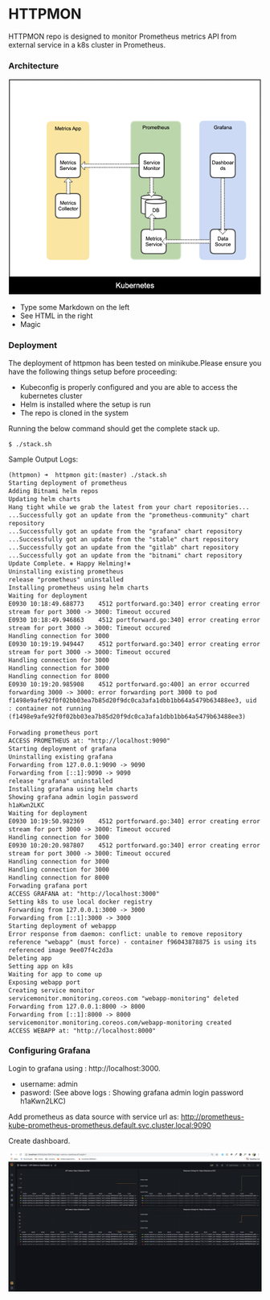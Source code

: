 # HTTPMON


HTTPMON repo is designed to monitor Prometheus metrics API from external service in a k8s cluster in Prometheus.

### Architecture


![Diagram](https://github.com/mhharsh/httpmon/blob/master/httpmon_architecture.png)

  - Type some Markdown on the left
  - See HTML in the right
  - Magic

### Deployment
The deployment of httpmon has been tested on minikube.Please ensure you have the following things setup before proceeding:
- Kubeconfig is properly configured and you are able to access the kubernetes cluster
- Helm  is installed where the setup is run
- The repo is cloned in the system

Running the below command should get the complete stack up.

```
$ ./stack.sh
```

Sample Output Logs:

```
(httpmon) ➜  httpmon git:(master) ./stack.sh
Starting deployment of prometheus
Adding Bitnami helm repos
Updating helm charts
Hang tight while we grab the latest from your chart repositories...
...Successfully got an update from the "prometheus-community" chart repository
...Successfully got an update from the "grafana" chart repository
...Successfully got an update from the "stable" chart repository
...Successfully got an update from the "gitlab" chart repository
...Successfully got an update from the "bitnami" chart repository
Update Complete. ⎈ Happy Helming!⎈
Uninstalling existing prometheus
release "prometheus" uninstalled
Installing prometheus using helm charts
Waiting for deployment
E0930 10:18:49.688773    4512 portforward.go:340] error creating error stream for port 3000 -> 3000: Timeout occured
E0930 10:18:49.946863    4512 portforward.go:340] error creating error stream for port 3000 -> 3000: Timeout occured
Handling connection for 3000
E0930 10:19:19.949447    4512 portforward.go:340] error creating error stream for port 3000 -> 3000: Timeout occured
Handling connection for 3000
Handling connection for 3000
Handling connection for 8000
E0930 10:19:20.985908    4512 portforward.go:400] an error occurred forwarding 3000 -> 3000: error forwarding port 3000 to pod f1498e9afe92f0f02bb03ea7b85d20f9dc0ca3afa1dbb1bb64a5479b63488ee3, uid : container not running (f1498e9afe92f0f02bb03ea7b85d20f9dc0ca3afa1dbb1bb64a5479b63488ee3)

Forwading prometheus port
ACCESS PROMETHEUS at: "http://localhost:9090"
Starting deployment of grafana
Uninstalling existing grafana
Forwarding from 127.0.0.1:9090 -> 9090
Forwarding from [::1]:9090 -> 9090
release "grafana" uninstalled
Installing grafana using helm charts
Showing grafana admin login password
h1aKwn2LKC
Waiting for deployment
E0930 10:19:50.982369    4512 portforward.go:340] error creating error stream for port 3000 -> 3000: Timeout occured
Handling connection for 3000
E0930 10:20:20.987807    4512 portforward.go:340] error creating error stream for port 3000 -> 3000: Timeout occured
Handling connection for 3000
Handling connection for 3000
Handling connection for 8000
Forwading grafana port
ACCESS GRAFANA at: "http://localhost:3000"
Setting k8s to use local docker registry
Forwarding from 127.0.0.1:3000 -> 3000
Forwarding from [::1]:3000 -> 3000
Starting deployment of webappp
Error response from daemon: conflict: unable to remove repository reference "webapp" (must force) - container f96043878875 is using its referenced image 9ee07f4c2d3a
Deleting app
Setting app on k8s
Waiting for app to come up
Exposing webapp port
Creating service monitor
servicemonitor.monitoring.coreos.com "webapp-monitoring" deleted
Forwarding from 127.0.0.1:8000 -> 8000
Forwarding from [::1]:8000 -> 8000
servicemonitor.monitoring.coreos.com/webapp-monitoring created
ACCESS WEBAPP at: "http://localhost:8000"
```
### Configuring Grafana
Login to grafana using : http://localhost:3000.
- username: admin
- pasword: <displayed during stack installation>(See above logs : Showing grafana admin login password h1aKwn2LKC)

Add prometheus as data source with service url as: http://prometheus-kube-prometheus-prometheus.default.svc.cluster.local:9090

Create dashboard.

![Grafana Metrics Dashboard](https://github.com/mhharsh/httpmon/blob/master/grafana_dashboard.png)

